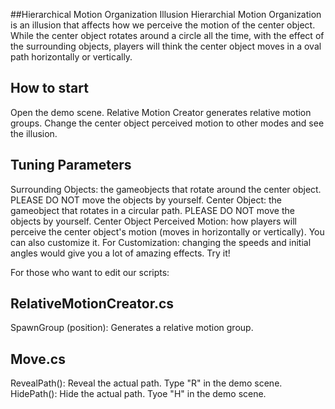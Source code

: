 ##Hierarchical Motion Organization Illusion
Hierarchial Motion Organization is an illusion that affects how we perceive the motion of the center object.
While the center object rotates around a circle all the time, with the effect of the surrounding objects, players will think the center object moves in a oval path horizontally or vertically.
## How to start
Open the demo scene. Relative Motion Creator generates relative motion groups.
Change the center object perceived motion to other modes and see the illusion.
## Tuning Parameters
Surrounding Objects: the gameobjects that rotate around the center object. PLEASE DO NOT move the objects by yourself. 
Center Object: the gameobject that rotates in a circular path. PLEASE DO NOT move the objects by yourself.
Center Object Perceived Motion: how players will perceive the center object's motion (moves in horizontally or vertically). You can also customize it.
For Customization: changing the speeds and initial angles would give you a lot of amazing effects. Try it!

For those who want to edit our scripts:
## RelativeMotionCreator.cs
SpawnGroup (position): Generates a relative motion group.
## Move.cs
RevealPath(): Reveal the actual path. Type "R" in the demo scene.
HidePath(): Hide the actual path. Tyoe "H" in the demo scene.
 
